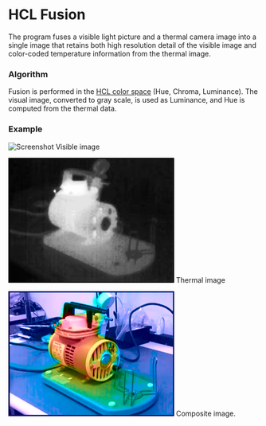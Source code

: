 # HCL Fusion

The program fuses a visible light picture and a thermal camera image
into a single image that retains both high resolution detail of
the visible image and color-coded temperature information from the thermal image.

### Algorithm

Fusion is performed in the 
[HCL color space](https://en.wikipedia.org/wiki/HCL_color_space)
(Hue, Chroma, Luminance). 
The visual image, converted to gray scale, is used as Luminance, and
Hue is computed from the thermal data.

### Example
![Screenshot](Bmp/visible.bmp)
Visible image

![Screenshot](Bmp/thermal.bmp)
Thermal image

![Screenshot](Bmp/composite.bmp)
Composite image.
